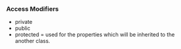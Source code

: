 ### Access Modifiers
- private
- public
- protected = used for the properties which will be inherited to the another class.